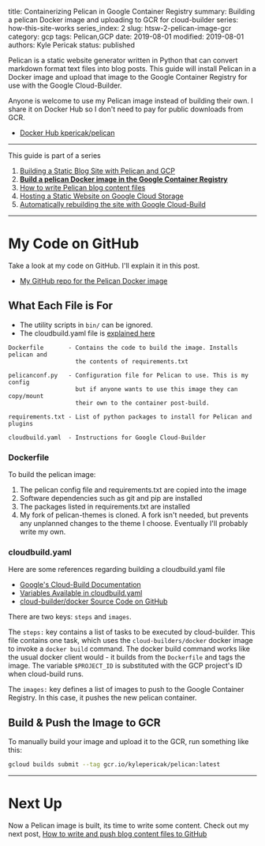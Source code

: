 title: Containerizing Pelican in Google Container Registry
summary: Building a pelican Docker image and uploading to GCR for cloud-builder
series: how-this-site-works
series_index: 2
slug: htsw-2-pelican-image-gcr
category: gcp
tags: Pelican,GCP
date: 2019-08-01
modified: 2019-08-01
authors: Kyle Pericak
status: published


Pelican is a static website generator written in Python that can convert
markdown format text files into blog posts. This guide will install Pelican in
a Docker image and upload that image to the Google Container Registry for use
with the Google Cloud-Builder.

Anyone is welcome to use my Pelican image instead of building their own.
I share it on Docker Hub so I don't need to pay for public downloads from GCR.

- [Docker Hub kpericak/pelican](https://cloud.docker.com/u/kpericak/repository/docker/kpericak/pelican)

---

This guide is part of a series

1. [Building a Static Blog Site with Pelican and GCP](/htsw-1-intro.html)
1. **[Build a pelican Docker image in the Google Container Registry](/htsw-2-pelican-image-gcr.html)**
1. [How to write Pelican blog content files](/htsw-3-write-pelican-post.html)
1. [Hosting a Static Website on Google Cloud Storage](/htsw-4-gcs-static-website.html)
1. [Automatically rebuilding the site with Google Cloud-Build](/htsw-5-cloud-build-static-site.html)


---


# My Code on GitHub
Take a look at my code on GitHub. I'll explain it in this post.

- [My GitHub repo for the Pelican Docker image](https://github.com/kylep/pelican)


## What Each File is For

- The utility scripts in `bin/` can be ignored.
- The cloudbuild.yaml file is [explained here](/cloud-build-static-site.html)

```text
Dockerfile       - Contains the code to build the image. Installs pelican and
                   the contents of requirements.txt

pelicanconf.py   - Configuration file for Pelican to use. This is my config
                   but if anyone wants to use this image they can copy/mount
                   their own to the container post-build.

requirements.txt - List of python packages to install for Pelican and plugins

cloudbuild.yaml  - Instructions for Google Cloud-Builder
```

### Dockerfile
To build the pelican image:

1. The pelican config file and requirements.txt are copied into the image
1. Software dependencies such as git and pip are installed
1. The packages listed in requirements.txt are installed
1. My fork of pelican-themes is cloned. A fork isn't needed, but prevents any
   unplanned changes to the theme I choose. Eventually I'll probably write my
   own.


### cloudbuild.yaml

Here are some references regarding building a cloudbuild.yaml file

- [Google's Cloud-Build Documentation](https://cloud.google.com/cloud-build/docs/build-config)
- [Variables Available in cloudbuild.yaml](https://cloud.google.com/cloud-build/docs/configuring-builds/substitute-variable-values)
- [cloud-builder/docker Source Code on GitHub](ttps://github.com/GoogleCloudPlatform/cloud-builders/tree/master/docker)

There are two keys: `steps` and `images`.

The `steps:` key contains a list of tasks to be executed by cloud-builder.
This file contains one task, which uses the `cloud-builders/docker` docker
image to invoke a `docker build` command. The docker build command works like
the usual docker client would - it builds from the `Dockerfile` and tags the
image. The variable `$PROJECT_ID` is substituted with the GCP project's ID when
cloud-build runs.

The `images:` key defines a list of images to push to the Google Container
Registry. In this case, it pushes the new pelican container.


## Build & Push the Image to GCR
To manually build your image and upload it to the GCR, run something like this:
```bash
gcloud builds submit --tag gcr.io/kylepericak/pelican:latest
```


---


# Next Up
Now a Pelican image is built, its time to write some content. Check out my next
post, [How to write and push blog content files to GitHub](/htsw-3-write-pelican-post.html)
